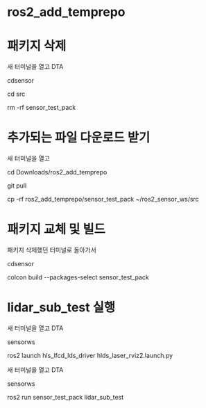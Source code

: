 # ros2_add_temprepo


# 패키지 삭제

새 터미널을 열고 DTA

cdsensor

cd src

rm -rf sensor_test_pack

# 추가되는 파일 다운로드 받기

새 터미널을 열고

cd Downloads/ros2_add_temprepo

git pull

cp -rf ros2_add_temprepo/sensor_test_pack ~/ros2_sensor_ws/src

# 패키지 교체 및 빌드

패키지 삭제했던 터미널로 돌아가서

cdsensor

colcon build --packages-select sensor_test_pack

# lidar_sub_test 실행

새 터미널을 열고 DTA

sensorws

ros2 launch hls_lfcd_lds_driver hlds_laser_rviz2.launch.py

새 터미널을 열고 DTA

sensorws

ros2 run sensor_test_pack lidar_sub_test



